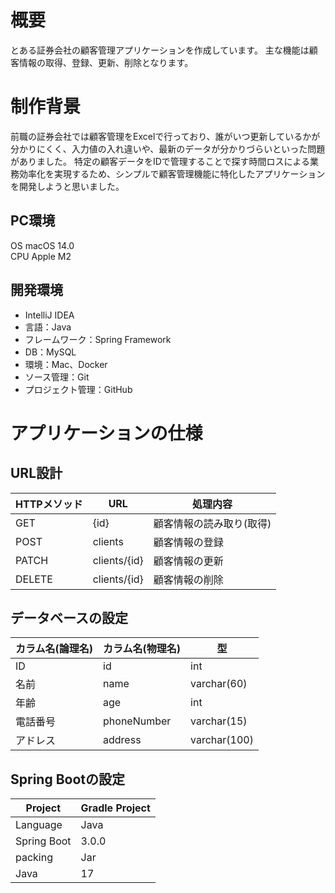 # 概要
とある証券会社の顧客管理アプリケーションを作成しています。
主な機能は顧客情報の取得、登録、更新、削除となります。

# 制作背景
前職の証券会社では顧客管理をExcelで行っており、誰がいつ更新しているかが分かりにくく、入力値の入れ違いや、最新のデータが分かりづらいといった問題がありました。
特定の顧客データをIDで管理することで探す時間ロスによる業務効率化を実現するため、シンプルで顧客管理機能に特化したアプリケーションを開発しようと思いました。
## PC環境
OS macOS 14.0  
CPU Apple M2

## 開発環境
* IntelliJ IDEA  
* 言語：Java
* フレームワーク：Spring Framework
* DB：MySQL
* 環境：Mac、Docker
* ソース管理：Git
* プロジェクト管理：GitHub

# アプリケーションの仕様
## URL設計
|HTTPメソッド|URL|処理内容|  
|---|---|---|  
|GET|{id}|顧客情報の読み取り(取得)|  
|POST|clients|顧客情報の登録|  
|PATCH|clients/{id}|顧客情報の更新|  
|DELETE|clients/{id}|顧客情報の削除|  
## データベースの設定

|カラム名(論理名)|カラム名(物理名)|型|  
|---|---|---|  
|ID|id|int|  
|名前|name|varchar(60)|  
|年齢|age|int|  
|電話番号|phoneNumber|varchar(15)| 
|アドレス|address|varchar(100)|  
## Spring Bootの設定

|Project|Gradle Project|  
|---|---|  
|Language|Java|  
|Spring Boot|3.0.0|  
|packing|Jar|  
|Java|17|  
